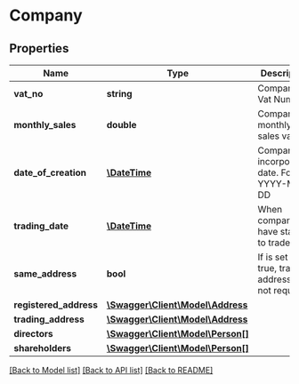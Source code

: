 # Company

## Properties
Name | Type | Description | Notes
------------ | ------------- | ------------- | -------------
**vat_no** | **string** | Company Vat Number | [optional] 
**monthly_sales** | **double** | Company monthly sales value | 
**date_of_creation** | [**\DateTime**](\DateTime.md) | Company incorporation date. Format: YYYY-MM-DD | [optional] 
**trading_date** | [**\DateTime**](\DateTime.md) | When company have started to trade | 
**same_address** | **bool** | If is set to true, trading address is not required | 
**registered_address** | [**\Swagger\Client\Model\Address**](Address.md) |  | 
**trading_address** | [**\Swagger\Client\Model\Address**](Address.md) |  | [optional] 
**directors** | [**\Swagger\Client\Model\Person[]**](Person.md) |  | 
**shareholders** | [**\Swagger\Client\Model\Person[]**](Person.md) |  | [optional] 

[[Back to Model list]](../../README.md#documentation-for-models) [[Back to API list]](../../README.md#documentation-for-api-endpoints) [[Back to README]](../../README.md)

